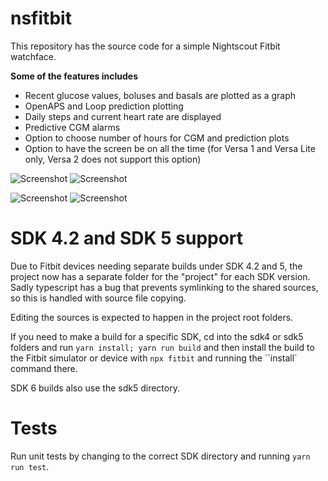 # nsfitbit

This repository has the source code for a simple Nightscout Fitbit watchface.

**Some of the features includes**

* Recent glucose values, boluses and basals are plotted as a graph
* OpenAPS and Loop prediction plotting
* Daily steps and current heart rate are displayed
* Predictive CGM alarms
* Option to choose number of hours for CGM and prediction plots
* Option to have the screen be on all the time (for Versa 1 and Versa Lite only, Versa 2 does not support this option)

![Screenshot](/screenshots/Screenshot%202020-10-02%20at%2012.16.24.png?raw=true "Screen capture of the watchface")
![Screenshot](/screenshots/Screenshot%202020-10-05%20at%2010.02.26.png?raw=true "Screen capture of the watchface")

![Screenshot](/screenshots/Screenshot%202020-10-14%20at%2010.24.48.png?raw=true "Screen capture of the watchface")
![Screenshot](/screenshots/Screenshot%202020-10-14%20at%2010.25.25.png?raw=true "Screen capture of the watchface")

# SDK 4.2 and SDK 5 support

Due to Fitbit devices needing separate builds under SDK 4.2 and 5, the project now has a separate
folder for the "project" for each SDK version. Sadly typescript has a bug that prevents symlinking
to the shared sources, so this is handled with source file copying.

Editing the sources is expected to happen in the project root folders.

If you need to make a build for a specific SDK, cd into the sdk4 or sdk5 folders and run
``yarn install; yarn run build`` and then install the build to the Fitbit simulator or
device with ``npx fitbit`` and running the ``install` command there.

SDK 6 builds also use the sdk5 directory.

# Tests

Run unit tests by changing to the correct SDK directory and running ``yarn run test``.

